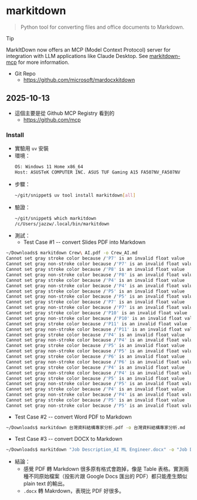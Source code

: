 # markitdown

> Python tool for converting files and office documents to Markdown.

> [!TIP]
> MarkItDown now offers an MCP (Model Context Protocol) server for integration with LLM applications like Claude Desktop. See [markitdown-mcp](https://github.com/microsoft/markitdown/tree/main/packages/markitdown-mcp) for more information.

- Git Repo
  - https://github.com/microsoft/mardocxkitdown

## 2025-10-13

- 這個主要是從 Github MCP Registry 看到的
  - https://github.com/mcp

### Install

- 實驗用 `uv` 安裝
- 環境：
  ```bash
  OS: Windows 11 Home x86_64
  Host: ASUSTeK COMPUTER INC. ASUS TUF Gaming A15 FA507NV_FA507NV
  ```
- 步驟：
  ```bash
  ~/git/snippet$ uv tool install markitdown[all]
  ```
- 驗證：
  ```bash
  ~/git/snippet$ which markitdown
  /c/Users/jazzw/.local/bin/markitdown
  ```
- 測試：
  - Test Case #1 -- convert Slides PDF into Markdown
```bash
~/Downloads$ markitdown Crew\ AI.pdf -o Crew_AI.md
Cannot set gray stroke color because /'P7' is an invalid float value
Cannot set gray non-stroke color because /'P7' is an invalid float value
Cannot set gray stroke color because /'P8' is an invalid float value
Cannot set gray non-stroke color because /'P8' is an invalid float value
Cannot set gray stroke color because /'P4' is an invalid float value
Cannot set gray non-stroke color because /'P4' is an invalid float value
Cannot set gray stroke color because /'P5' is an invalid float value
Cannot set gray non-stroke color because /'P5' is an invalid float value
Cannot set gray stroke color because /'P7' is an invalid float value
Cannot set gray non-stroke color because /'P7' is an invalid float value
Cannot set gray stroke color because /'P10' is an invalid float value
Cannot set gray non-stroke color because /'P10' is an invalid float value
Cannot set gray stroke color because /'P11' is an invalid float value
Cannot set gray non-stroke color because /'P11' is an invalid float value
Cannot set gray stroke color because /'P4' is an invalid float value
Cannot set gray non-stroke color because /'P4' is an invalid float value
Cannot set gray stroke color because /'P5' is an invalid float value
Cannot set gray non-stroke color because /'P5' is an invalid float value
Cannot set gray stroke color because /'P6' is an invalid float value
Cannot set gray non-stroke color because /'P6' is an invalid float value
Cannot set gray stroke color because /'P4' is an invalid float value
Cannot set gray non-stroke color because /'P4' is an invalid float value
Cannot set gray stroke color because /'P5' is an invalid float value
Cannot set gray non-stroke color because /'P5' is an invalid float value
Cannot set gray stroke color because /'P4' is an invalid float value
Cannot set gray non-stroke color because /'P4' is an invalid float value
Cannot set gray stroke color because /'P5' is an invalid float value
Cannot set gray non-stroke color because /'P5' is an invalid float value
```
  - Test Case #2 -- convert Word PDF to Markdown
```bash
~/Downloads$ markitdown 台灣資料結構專家分析.pdf -o 台灣資料結構專家分析.md
```
  - Test Case #3 -- convert DOCX to Markdown
```bash
~/Downloads$ markitdown "Job Description_AI ML Engineer.docx" -o "Job Description_AI ML Engineer.md"
```
- 結論：
  - 感覺 PDF 轉 Markdown 很多原有格式會跑掉，像是 Table 表格。實測兩種不同原始檔案（投影片跟 Google Docs 匯出的 PDF）都只能產生類似 plain text 的輸出。
  - `.docx` 轉 Makrdown，表現比 PDF 好很多。